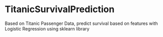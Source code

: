# TitanicSurvivalPrediction
Based on Titanic Passenger Data, predict survival based on features with Logistic Regression using sklearn library
